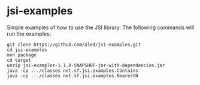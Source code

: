 jsi-examples
============

Simple examples of how to use the JSI library. The following commands will run the examples:

    git clone https://github.com/aled/jsi-examples.git
    cd jsi-examples
    mvn package
    cd target
    unzip jsi-examples-1.1.0-SNAPSHOT-jar-with-dependencies.jar
    java -cp .:./classes net.sf.jsi.examples.Contains
    java -cp .:./classes net.sf.jsi.examples.NearestN
